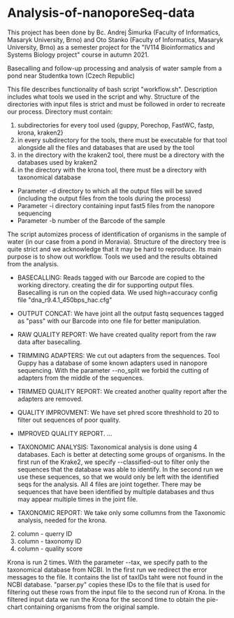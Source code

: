 # Analysis-of-nanoporeSeq-data

This project has been done by Bc. Andrej Šimurka (Faculty of Informatics, Masaryk University, Brno) and Oto Stanko (Faculty of Informatics, Masaryk University, Brno)
as a semester project for the "IV114 Bioinformatics and Systems Biology project" course in autumn 2021.

Basecalling and follow-up processing and analysis of water sample from a pond near Studentka town (Czech Republic)

This file describes functionality of bash script "workflow.sh".
Description includes what tools we used in the script and why.
Structure of the directories with input files is strict and must be followed in order to recreate our process.
Directory must contain:
1. subdirectories for every tool used {guppy, Porechop, FastWC, fastp, krona, kraken2}
2. in every subdirectory for the tools, there must be executable for that tool alongside all the files and databases that are used by the tool
3. in the directory with the kraken2 tool, there must be a directory with the databases used by kraken2
4. in the directory with the krona tool, there must be a directory with taxonomical database
	
* Parameter -d directory to which all the output files will be saved (including the output files from the tools during the process)
* Parameter -i directory containing input fast5 files from the nanopore sequencing
* Parameter -b number of the Barcode of the sample

The script automizes process of identification of organisms in the sample of water (in our case from a pond in Moravia). Structure of the directory tree is quite strict and we acknowledge that it may be hard to reproduce. Its main purpose is to show out workflow. Tools we used and the results obtained from the analysis.


* BASECALLING:
Reads tagged with our Barcode are copied to the working directory.
creating the dir for supporting output files.
Basecalling is run on the copied data. We used high=accuracy config file "dna_r9.4.1_450bps_hac.cfg"

* OUTPUT CONCAT:
We have joint all the output fastq sequences tagged as "pass" with our Barcode into one file for better manipulation.

* RAW QUALITY REPORT:
We have created quality report from the raw data after basecalling.

* TRIMMING ADAPTERS:
We cut out adapters from the sequences. Tool Guppy has a database of some known adapters used in nanopore sequencing.
With the parameter --no_split we forbid the cutting of adapters from the middle of the sequences.

* TRIMMED QUALITY REPORT:
We created another quality report after the adapters are removed.

* QUALITY IMPROVMENT:
We have set phred score threshhold to 20 to filter out sequences of poor quality.

* IMPROVED QUALITY REPORT.
...

* TAXONOMIC ANALYSIS:
Taxonomical analysis is done using 4 databases. Each is better at detecting some groups of organisms.
In the first run of the Krake2, we specify --classified-out to filter only the sequences that the database was able to identify.
In the second run we use these sequences, so that we would only be left with the identified seqs for the analysis.
All 4 files are joint together. There may be sequences that have been identified by multiple databases and thus may appear multiple times in the joint file.

* TAXONOMIC REPORT:
We take only some collumns from the Taxonomic analysis, needed for the krona.
2. column - querry ID
3. column - taxonomy ID
4. column - quality score

Krona is run 2 times. With the parameter --tax, we specify path to the taxonomical database from NCBI.
In the first run we redirect the error messages to the file. It contains the list of taxIDs taht were not found in the NCBI database.
"parser.py" copies these IDs to the file that is used for filtering out these rows from the input file to the second run of Krona.
In the filtered input data we run the Krona for the second time to obtain the pie-chart containing organisms from the original sample.
